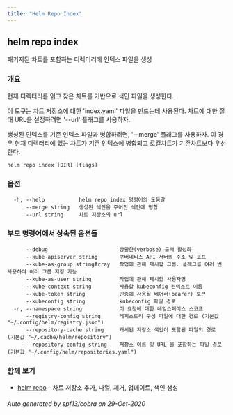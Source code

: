 ```yaml
---
title: "Helm Repo Index"
---
```


## helm repo index

패키지된 차트를 포함하는 디렉터리에 인덱스 파일을 생성

### 개요


현재 디렉터리를 읽고 찾은 차트를 기반으로 색인 파일을 생성한다.

이 도구는 차트 저장소에 대한 'index.yaml' 파일을 만드는데 사용된다.
차트에 대한 절대 URL을 설정하려면 '--url' 플래그를 사용하자.

생성된 인덱스를 기존 인덱스 파일과 병합하려면, '--merge' 플래그를 사용하자.
이 경우 현재 디렉터리에 있는 차트가 기존 인덱스에 병합되고
로컬차트가 기존차트보다 우선한다.


```
helm repo index [DIR] [flags]
```

### 옵션

```
  -h, --help           helm repo index 명령어의 도움말
      --merge string   생성된 색인을 주어진 색인에 병합
      --url string     차트 저장소의 url
```

### 부모 명령어에서 상속된 옵션들

```
      --debug                       장황한(verbose) 출력 활성화
      --kube-apiserver string       쿠버네티스 API 서버의 주소 및 포트
      --kube-as-group stringArray   작업에 관해 제시할 그룹. 플래그를 여러 번 사용하여 여러 그룹 지정 가능
      --kube-as-user string         작업에 관해 제시할 사용자명
      --kube-context string         사용할 kubeconfig 컨텍스트 이름
      --kube-token string           인증에 사용될 베어러(bearer) 토큰
      --kubeconfig string           kubeconfig 파일 경로
  -n, --namespace string            이 요청에 대한 네임스페이스 스코프
      --registry-config string      레지스트리 구성 파일에 대한 경로 (기본값 "~/.config/helm/registry.json")
      --repository-cache string     캐시된 저장소 색인이 포함된 파일의 경로 (기본값 "~/.cache/helm/repository")
      --repository-config string    저장소 이름 및 URL 을 포함하는 파일 경로 (기본값 "~/.config/helm/repositories.yaml")
```

### 함께 보기

* [helm repo](helm_repo.md)	 - 차트 저장소 추가, 나열, 제거, 업데이트, 색인 생성

###### Auto generated by spf13/cobra on 29-Oct-2020
